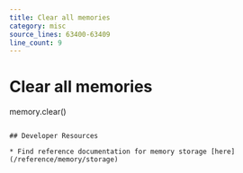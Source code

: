 ```yaml
---
title: Clear all memories
category: misc
source_lines: 63400-63409
line_count: 9
---
```


# Clear all memories
memory.clear()
```

## Developer Resources

* Find reference documentation for memory storage [here](/reference/memory/storage)


